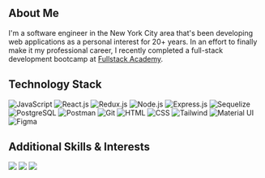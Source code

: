 ## About Me

I'm a software engineer in the New York City area that's been developing web applications as a personal interest for 20+ years. In an effort to finally make it my professional career, I recently completed a full-stack development bootcamp at <a href='http://www.fullstackacademy.com' target='_blank'>Fullstack Academy</a>.

## Technology Stack

<p>
  <img src='https://skillicons.dev/icons?i=js' title='JavaScript'>
  <img src='https://skillicons.dev/icons?i=react' title='React.js'>
  <img src='https://skillicons.dev/icons?i=redux' title='Redux.js'>
  <img src='https://skillicons.dev/icons?i=nodejs' title='Node.js'>
  <img src='https://skillicons.dev/icons?i=express' title='Express.js'>
  <img src='https://skillicons.dev/icons?i=sequelize' title='Sequelize'>
  <img src='https://skillicons.dev/icons?i=postgres' title='PostgreSQL'>
  <img src='https://skillicons.dev/icons?i=postman' title='Postman'>
  <img src='https://skillicons.dev/icons?i=git' title='Git'>
  <img src='https://skillicons.dev/icons?i=html' title='HTML'>
  <img src='https://skillicons.dev/icons?i=css' title='CSS'>
  <img src='https://skillicons.dev/icons?i=tailwind' title='Tailwind'>
  <img src='https://skillicons.dev/icons?i=materialui' title='Material UI'>
  <img src='https://skillicons.dev/icons?i=figma' title='Figma'>
</p>

## Additional Skills & Interests

<p display='inline'>
  <img src='https://img.shields.io/badge/Bitcoin Education-grey?style=for-the-badge&logo=bitcoin' />
  <img src='https://img.shields.io/badge/Music & Podcast Production (Logic Pro X)-black?style=for-the-badge&logo=apple' />
  <img src='https://img.shields.io/badge/Photography & Photo Editing-e3e3e3?style=for-the-badge&logo=adobephotoshop' />
</p>

<!--
**nopicklesplease/nopicklesplease** is a ✨ _special_ ✨ repository because its `README.md` (this file) appears on your GitHub profile.

Here are some ideas to get you started:

- 🔭 I’m currently working on ...
- 🌱 I’m currently learning ...
- 👯 I’m looking to collaborate on ...
- 🤔 I’m looking for help with ...
- 💬 Ask me about ...
- 📫 How to reach me: ...
- 😄 Pronouns: ...
- ⚡ Fun fact: ...
-->

